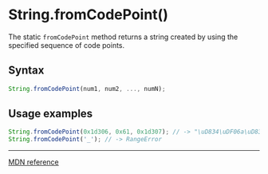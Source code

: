 # String.fromCodePoint()

The static `fromCodePoint` method returns a string created by using the specified sequence of code points.

## Syntax

```js
String.fromCodePoint(num1, num2, ..., numN);
```

## Usage examples

```js
String.fromCodePoint(0x1d306, 0x61, 0x1d307); // -> "\uD834\uDF06a\uD834\uDF07"
String.fromCodePoint('_'); // -> RangeError
```

---

[MDN reference](https://developer.mozilla.org/en-US/docs/Web/JavaScript/Reference/Global_Objects/String/fromCodePoint)
